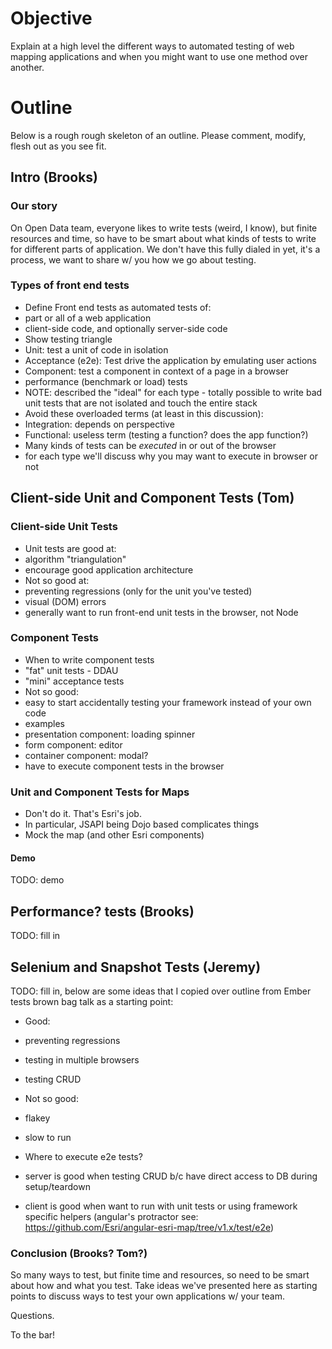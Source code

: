 # Objective
Explain at a high level the different ways to automated testing of web mapping applications and when you might want to use one method over another.

# Outline
Below is a rough rough skeleton of an outline. Please comment, modify, flesh out as you see fit.

## Intro (Brooks)

### Our story
On Open Data team, everyone likes to write tests (weird, I know), but finite resources and time, so have to be smart about what kinds of tests to write for different parts of application. We don't have this fully dialed in yet, it's a process, we want to share w/ you how we go about testing.

### Types of front end tests
- Define Front end tests as automated tests of:
 - part or all of a web application
 - client-side code, and optionally server-side code
- Show testing triangle
 - Unit: test a unit of code in isolation
 - Acceptance (e2e): Test drive the application by emulating user actions
 - Component: test a component in context of a page in a browser
 - performance (benchmark or load) tests
- NOTE: described the "ideal" for each type - totally possible to write bad unit tests that are not isolated and touch the entire stack
- Avoid these overloaded terms (at least in this discussion):
 - Integration: depends on perspective
 - Functional: useless term (testing a function? does the app function?)
- Many kinds of tests can be _executed_ in or out of the browser
 - for each type we'll discuss why you may want to execute in browser or not

## Client-side Unit and Component Tests (Tom)

### Client-side Unit Tests
- Unit tests are good at:
 - algorithm "triangulation"
 - encourage good application architecture
- Not so good at:
 - preventing regressions (only for the unit you've tested)
 - visual (DOM) errors
- generally want to run front-end unit tests in the browser, not Node

### Component Tests
- When to write component tests
 - "fat" unit tests - DDAU
 - "mini" acceptance tests
- Not so good:
 - easy to start accidentally testing your framework instead of your own code
- examples
 - presentation component: loading spinner
 - form component: editor
 - container component: modal?
- have to execute component tests in the browser

### Unit and Component Tests for Maps
- Don't do it. That's Esri's job.
- In particular, JSAPI being Dojo based complicates things
- Mock the map (and other Esri components)

#### Demo
TODO: demo

## Performance? tests (Brooks)
TODO: fill in

## Selenium and Snapshot Tests (Jeremy)
TODO: fill in, below are some ideas that I copied over outline from Ember tests brown bag talk as a starting point:

- Good:
 - preventing regressions
 - testing in multiple browsers
 - testing CRUD
- Not so good:
 - flakey
 - slow to run

- Where to execute e2e tests?
 - server is good when testing CRUD b/c have direct access to DB during setup/teardown
 - client is good when want to run with unit tests or using framework specific helpers (angular's protractor see: https://github.com/Esri/angular-esri-map/tree/v1.x/test/e2e)

### Conclusion (Brooks? Tom?)
So many ways to test, but finite time and resources, so need to be smart about how and what you test. Take ideas we've presented here as starting points to discuss ways to test your own applications w/ your team.

Questions.

To the bar!
